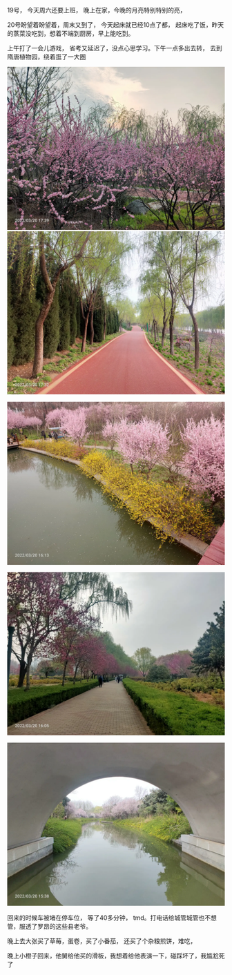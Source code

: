 19号， 今天周六还要上班， 晚上在家，今晚的月亮特别特别的亮，

20号盼望着盼望着，周末又到了， 今天起床就已经10点了都， 起床吃了饭，昨天的蒸菜没吃到，想着不端到厨房，早上能吃到。

上午打了一会儿游戏， 省考又延迟了，没点心思学习。下午一点多出去转， 去到隋唐植物园，绕着逛了一大圈

![](../../img/6904315-4b1d92f99cb85881.jpg)
![](../../img/6904315-318176dbb0701fbb.jpg)

![](../../img/6904315-924d65ff98ce731b.jpg)

![](../../img/6904315-4e53408123ec855c.jpg)

![](../../img/6904315-ed3958abfec8ede2.jpg)

回来的时候车被堵在停车位， 等了40多分钟， tmd。打电话给城管城管也不想管，服透了罗昂的这些县老爷。


晚上去大张买了草莓，蛋卷，买了小番茄， 还买了个杂粮煎饼，难吃，

晚上小橙子回来，他舅给他买的滑板，我想着给他表演一下，碰踩坏了，我尴尬死了
